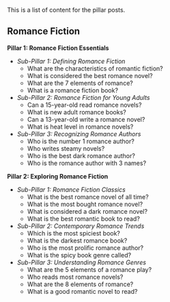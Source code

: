 This is a list of content for the pillar posts.

## Romance Fiction

**Pillar 1: Romance Fiction Essentials**
- _Sub-Pillar 1: Defining Romance Fiction_
    - What are the characteristics of romantic fiction?
    - What is considered the best romance novel?
    - What are the 7 elements of romance?
    - What is a romance fiction book?
- _Sub-Pillar 2: Romance Fiction for Young Adults_
    - Can a 15-year-old read romance novels?
    - What is new adult romance books?
    - Can a 13-year-old write a romance novel?
    - What is heat level in romance novels?
- _Sub-Pillar 3: Recognizing Romance Authors_
    - Who is the number 1 romance author?
    - Who writes steamy novels?
    - Who is the best dark romance author?
    - Who is the romance author with 3 names?

**Pillar 2: Exploring Romance Fiction**
- _Sub-Pillar 1: Romance Fiction Classics_
    - What is the best romance novel of all time?
    - What is the most bought romance novel?
    - What is considered a dark romance novel?
    - What is the best romantic book to read?
- _Sub-Pillar 2: Contemporary Romance Trends_
    - Which is the most spiciest book?
    - What is the darkest romance book?
    - Who is the most prolific romance author?
    - What is the spicy book genre called?
- _Sub-Pillar 3: Understanding Romance Genres_
    - What are the 5 elements of a romance play?
    - Who reads most romance novels?
    - What are the 8 elements of romance?
    - What is a good romantic novel to read?